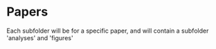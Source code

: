 # Papers
Each subfolder will be for a specific paper, and will contain a subfolder 'analyses' and 'figures'
